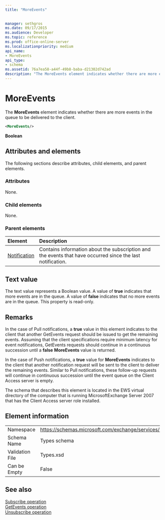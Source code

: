 ```yaml
---
title: "MoreEvents"
 
 
manager: sethgros
ms.date: 09/17/2015
ms.audience: Developer
ms.topic: reference
ms.prod: office-online-server
ms.localizationpriority: medium
api_name:
- MoreEvents
api_type:
- schema
ms.assetid: 76a7ea58-a44f-49b8-baba-d21302d742ad
description: "The MoreEvents element indicates whether there are more events in the queue to be delivered to the client."
---
```


# MoreEvents

The **MoreEvents** element indicates whether there are more events in the queue to be delivered to the client.
  
```xml
<MoreEvents/>
```

**Boolean**

## Attributes and elements

The following sections describe attributes, child elements, and parent elements.
  
### Attributes

None.
  
### Child elements

None.
  
### Parent elements

|**Element**|**Description**|
|:-----|:-----|
|[Notification](notification-ex15websvcsotherref.md)|Contains information about the subscription and the events that have occurred since the last notification. |

## Text value

The text value represents a Boolean value. A value of **true** indicates that more events are in the queue. A value of **false** indicates that no more events are in the queue. This property is read-only.
  
## Remarks

In the case of Pull notifications, a **true** value in this element indicates to the client that another GetEvents request should be issued to get the remaining events. Assuming that the client specifications require minimum latency for event notifications, GetEvents requests should continue in a continuous succession until a **false** **MoreEvents** value is returned.
  
In the case of Push notifications, a **true** value for **MoreEvents** indicates to the client that another notification request will be sent to the client to deliver the remaining events. Similar to Pull notifications, these follow-up requests will continue in continuous succession until the event queue on the Client Access server is empty.
  
The schema that describes this element is located in the EWS virtual directory of the computer that is running MicrosoftExchange Server 2007 that has the Client Access server role installed.
  
## Element information

|||
|:-----|:-----|
|Namespace |https://schemas.microsoft.com/exchange/services/2006/types |
|Schema Name |Types schema |
|Validation File |Types.xsd |
|Can be Empty |False |

## See also

[Subscribe operation](subscribe-operation.md)  
[GetEvents operation](getevents-operation.md)  
[Unsubscribe operation](unsubscribe-operation.md)
